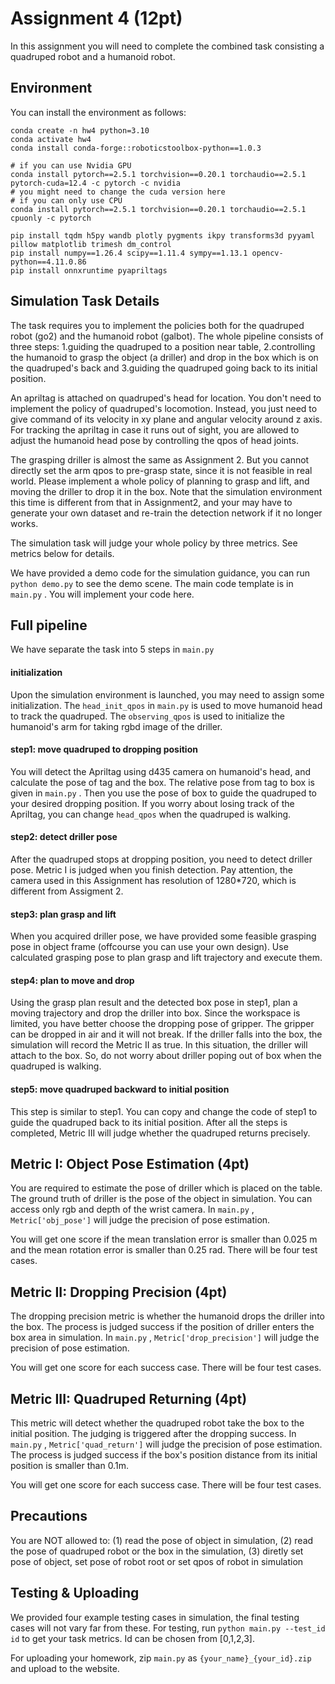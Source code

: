# Assignment 4 (12pt)
In this assignment you will need to complete the combined task consisting a quadruped robot and a humanoid robot.

## Environment
You can install the environment as follows:

    conda create -n hw4 python=3.10
    conda activate hw4
    conda install conda-forge::roboticstoolbox-python==1.0.3

    # if you can use Nvidia GPU
    conda install pytorch==2.5.1 torchvision==0.20.1 torchaudio==2.5.1 pytorch-cuda=12.4 -c pytorch -c nvidia
    # you might need to change the cuda version here
    # if you can only use CPU
    conda install pytorch==2.5.1 torchvision==0.20.1 torchaudio==2.5.1 cpuonly -c pytorch

    pip install tqdm h5py wandb plotly pygments ikpy transforms3d pyyaml pillow matplotlib trimesh dm_control
    pip install numpy==1.26.4 scipy==1.11.4 sympy==1.13.1 opencv-python==4.11.0.86
    pip install onnxruntime pyapriltags

## Simulation Task Details
The task requires you to implement the policies both for the quadruped robot (go2) and the humanoid robot (galbot). The whole pipeline consists of three steps: 1.guiding the quadruped to a position near table, 2.controlling the humanoid to grasp the object (a driller) and drop in the box which is on the quadruped's back and 3.guiding the quadruped going back to its initial position.

An apriltag is attached on quadruped's head for location. You don't need to implement the policy of quadruped's locomotion. Instead, you just need to give command of its velocity in xy plane and angular velocity around z axis. For tracking the apriltag in case it runs out of sight, you are allowed to adjust the humanoid head pose by controlling the qpos of head joints.

The grasping driller is almost the same as Assignment 2. But you cannot directly set the arm qpos to pre-grasp state, since it is not feasible in real world. Please implement a whole policy of planning to grasp and lift, and moving the driller to drop it in the box. Note that the simulation environment this time is different from that in Assignment2, and your may have to generate your own dataset and re-train the detection network if it no longer works.

The simulation task will judge your whole policy by three metrics. See metrics below for details.

We have provided a demo code for the simulation guidance, you can run `python demo.py` to see the demo scene. The main code template is in `main.py` . You will implement your code here.

## Full pipeline
We have separate the task into 5 steps in `main.py`

#### initialization
Upon the simulation environment is launched, you may need to assign some initialization. The `head_init_qpos` in `main.py` is used to move humanoid head to track the quadruped. The `observing_qpos` is used to initialize the humanoid's arm for taking rgbd image of the driller.

#### step1: move quadruped to dropping position
You will detect the Apriltag using d435 camera on humanoid's head, and calculate the pose of tag and the box. The relative pose from tag to box is given in `main.py` .
Then you use the pose of box to guide the quadruped to your desired dropping position. If you worry about losing track of the Apriltag, you can change `head_qpos` when the quadruped is walking.

#### step2: detect driller pose
After the quadruped stops at dropping position, you need to detect driller pose. Metric I is judged when you finish detection. Pay attention, the camera used in this Assignment has resolution of 1280*720, which is different from Assigment 2.

#### step3: plan grasp and lift
When you acquired driller pose, we have provided some feasible grasping pose in object frame (offcourse you can use your own design). Use calculated grasping pose to plan grasp and lift trajectory and execute them.

#### step4: plan to move and drop
Using the grasp plan result and the detected box pose in step1, plan a moving trajectory and drop the driller into box. Since the workspace is limited, you have better choose the dropping pose of gripper. The gripper can be dropped in air and it will not break. 
If the driller falls into the box, the simulation will record the Metric II as true. In this situation, the driller will attach to the box. So, do not worry about driller poping out of box when the quadruped is walking.

#### step5: move quadruped backward to initial position
This step is similar to step1. You can copy and change the code of step1 to guide the quadruped back to its initial position. After all the steps is completed, Metric III will judge whether the quadruped returns precisely.


## Metric I: Object Pose Estimation (4pt)
You are required to estimate the pose of driller which is placed on the table. The ground truth of driller is the pose of the object in simulation. You can access only rgb and depth of the wrist camera. In `main.py` , `Metric['obj_pose']` will judge the precision of pose estimation.

You will get one score if the mean translation error is smaller than 0.025 m and the mean rotation error is smaller than 0.25 rad. There will be four test cases.

## Metric II: Dropping Precision (4pt)
The dropping precision metric is whether the humanoid drops the driller into the box. The process is judged success if the position of driller enters the box area in simulation. In `main.py` , `Metric['drop_precision']` will judge the precision of pose estimation.

You will get one score for each success case. There will be four test cases.

## Metric III: Quadruped Returning (4pt)
This metric will detect whether the quadruped robot take the box to the initial position. The judging is triggered after the dropping success. In `main.py` , `Metric['quad_return']` will judge the precision of pose estimation. The process is judged success if the box's position distance from its initial position is smaller than 0.1m.

You will get one score for each success case. There will be four test cases.

## Precautions
You are NOT allowed to: (1) read the pose of object in simulation, (2) read the pose of quadruped robot or the box in the simulation, (3) diretly set pose of object, set pose of robot root or set qpos of robot in simulation

## Testing & Uploading
We provided four example testing cases in simulation, the final testing cases will not vary far from these. For testing, run `python main.py --test_id id` to get your task metrics. Id can be chosen from [0,1,2,3].

For uploading your homework, zip `main.py` as `{your_name}_{your_id}.zip` and upload to the website.